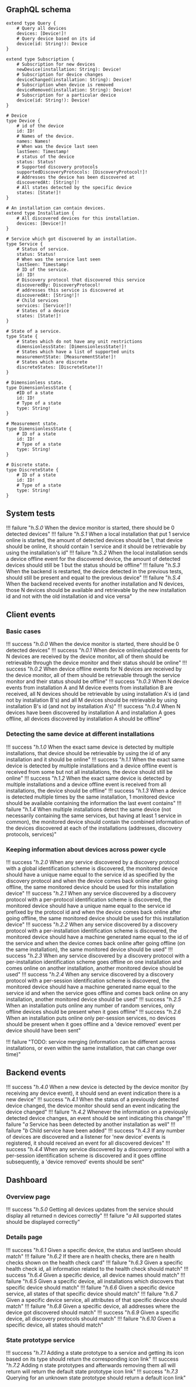 ## GraphQL schema
```
extend type Query {
	# Query all devices
	devices: [Device!]!
	# Query device based on its id
	device(id: String!): Device
}

extend type Subscription {
	# Subscription for new devices
	newDevice(installation: String): Device!
	# Subscription for device changes
	deviceChanged(installation: String): Device!
	# Subscription when device is removed
	deviceRemoved(installation: String): Device!
	# Subscription for a particular device
	device(id: String!): Device!
}

# Device
type Device {
	# id of the device
	id: ID!
	# Names of the device.
	names: Names!
	# When was the device last seen
	lastSeen: Timestamp!
	# status of the device
	status: Status!
	# Supported discovery protocols
	supportedDiscoveryProtocols: [DiscoveryProtocol!]!
	# Addresses the device has been discovered at
	discoveredAt: [String!]!
	# All states detected by the specific device
	states: [State!]!
}

# An installation can contain devices.
extend type Installation {
	# All discovered devices for this installation.
	devices: [Device!]!
}

# Service which got discovered by an installation.
type Service {
	# Status of service.
	status: Status!
	# When was the service last seen
	lastSeen: Timestamp!
	# ID of the service.
	id: ID!
	# Discovery protocol that discovered this service
	discoveredBy: DiscoveryProtocol!
	# addresses this service is discovered at
	discoveredAt: [String!]!
	# Child services
	services: [Service!]!
	# States of a device
	states: [State!]!
}

# State of a service.
type State {
	# States which do not have any unit restrictions
	dimensionlessState: [DimensionlessState!]!
	# States which have a list of supported units
	measurementState: [MeasurementState!]!
	# States which are discrete 
	discreteStates: [DiscreteState!]!
}

# Dimensionless state.
type DimensionlessState {
	#ID of a state
	id: ID!
	# Type of a state
	type: String!
}

# Measurement state.
type DimensionlessState {
	# ID of a state
	id: ID!
	# Type of a state
	type: String!
}

# Discrete state.
type DiscreteState {
	# ID of a state
	id: ID!
	# Type of a state
	type: String!
}
```

## System tests

!!! failure "_h.S.0_ When the device monitor is started, there should be 0 detected devices"
!!! failure "_h.S.1_ When a local installation that put 1 service online is started, the amount of detected devices should be 1, that device should be online, it should contain 1 service and it should be retrievable by using the installation's id"
!!! failure "_h.S.2_ When the local installation sends a device offline event for the discovered device, the amount of detected devices should still be 1 but the status should be offline"
!!! failure "_h.S.3_ When the backend is restarted, the device detected in the previous tests, should still be present and equal to the previous device"
!!! failure "_h.S.4_ When the backend received events for another installation and N devices, those N devices should be available and retrievable by the new installation id and not with the old installation id and vice versa"

## Client events

### Basic cases

!!! success "_h.0.0_ When the device monitor is started, there should be 0 detected devices"
!!! success "_h.0.1_ When device online/updated events for N devices are received by the device monitor, all of them should be retrievable through the device monitor and their status should be online"
!!! success "_h.0.2_ When device offline events for N devices are received by the device monitor, all of them should be retrievable through the service monitor and their status should be offline"
!!! success "_h.0.3_ When N device events from installation A and M device events from installation B are received, all N devices should be retrievable by using installation A's id (and not by installation B's) and all M devices should be retrievable by using installation B's id (and not by installation A's)"
!!! success "_h.0.4_ When N devices have been discovered by installation A and installation A goes offline, all devices discovered by installation A should be offline"

### Detecting the same device at different installations

!!! success "_h.1.0_ When the exact same device is detected by multiple installations, that device should be retrievable by using the id of any installation and it should be online"
!!! success "_h.1.1_ When the exact same device is detected by multiple installations and a device offline event is received from some but not all installations, the device should still be online"
!!! success "_h.1.2_ When the exact same device is detected by multiple installations and a device offline event is received from all installations, the device should be offline"
!!! success "_h.1.3_ When a device is detected multiple times by the same installation, 1 monitored device should be available containing the information the last event contains"
!!! failure "_h.1.4_ When multiple installations detect the same device (not necessarily containing the same services, but having at least 1 service in common), the monitored device should contain the combined information of the devices discovered at each of the installations (addresses, discovery protocols, services)"

### Keeping information about devices across power cycle

!!! success "_h.2.0_ When any service discovered by a discovery protocol with a global identification scheme is discovered, the monitored device should have a unique name equal to the service id as specified by the discovery protocol and when the device comes back online after going offline, the same monitored device should be used for this installation device"
!!! success "_h.2.1_ When any service discovered by a discovery protocol with a per-protocol identification scheme is discovered, the monitored device should have a unique name equal to the service id prefixed by the protocol id and when the device comes back online after going offline, the same monitored device should be used for this installation device"
!!! success "_h.2.2_ When any service discovered by a discovery protocol with a per-installation identification scheme is discovered, the monitored device should have a machine generated name equal to the id of the service and when the device comes back online after going offline (on the same installation), the same monitored device should be used"
!!! success "_h.2.3_ When any service discovered by a discovery protocol with a per-installation identification scheme goes offline on one installation and comes online on another installation, another monitored device should be used"
!!! success "_h.2.4_ When any service discovered by a discovery protocol with a per-session identification scheme is discovered, the monitored device should have a machine generated name equal to the service id and when the service goes offline and comes back online on any installation, another monitored device should be used"
!!! success "_h.2.5_ When an installation puts online any number of random services, only offline devices should be present when it goes offline"
!!! success "_h.2.6_ When an installation puts online only per-session services, no devices should be present when it goes offline and a 'device removed' event per device should have been sent"

!!! failure "TODO: service merging (information can be different across installations, or even within the same installation, that can change over time)"

## Backend events

!!! success "_h.4.0_ When a new device is detected by the device monitor (by receiving any device event), it should send an event indication there is a new device"
!!! success "_h.4.1_ When the status of a previously detected device changed, the device monitor should send an event indicating the device changed"
!!! failure "_h.4.2_ Whenever the information on a previously detected device changes, an event should be sent indicating this change"
	!!! failure "_a_ Service has been detected by another installation as well"
	!!! failure "_b_ Child service have been added"
!!! success "_h.4.3_ If any number of devices are discovered and a listener for 'new device' events is registered, it should received an event for all discovered devices"
!!! success "_h.4.4_ When any service discovered by a discovery protocol with a per-session identification scheme is discovered and it goes offline subsequently, a 'device removed' events should be sent"

## Dashboard

### Overview page

!!! success "_h.5.0_ Getting all devices updates from the service should display all returned n devices correctly"
	!!! failure "_a_ All supported states should be displayed correctly"

### Details page

!!! success "_h.6.1_ Given a specific device, the status and lastSeen should match"
!!! failure "_h.6.2_ If there are n health checks, there are n health checks shown on the health check card"
!!! failure "_h.6.3_ Given a specific health check id, all information related to the health check should match"
!!! success "_h.6.4_ Given a specific device, all device names should match"
!!! failure "_h.6.5_ Given a specific device, all installations which discovers that specific device should match"
!!! failure "_h.6.6_ Given a specific device service, all states of that specific device should match"
!!! failure "_h.6.7_ Given a specific device service, all attributes of that specific device should match"
!!! failure "_h.6.8_ Given a specific device, all addresses where the device got discovered should match"
!!! success "_h.6.9_ Given a specific device, all discovery protocols should match"
!!! failure "_h.6.10_ Given a specific device, all states should match"

### State prototype service

!!! success "_h.7.1_ Adding a state prototype to a service and getting its icon based on its type should return the corresponding icon link"
!!! success "_h.7.2_ Adding n state prototypes and afterwards removing them all will return will return the default state prototype icon link"
!!! success "_h.7.3_ Querying for an unknown state prototype should return a default icon link"
